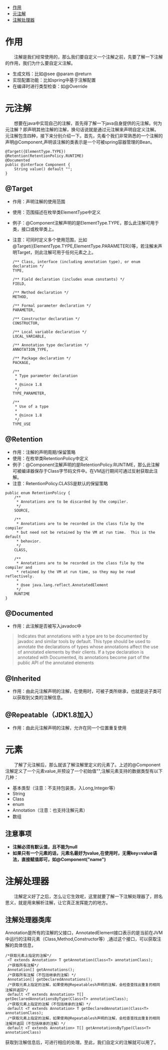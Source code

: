 - [作用](https://github.com/zzchong/java/blob/master/%E6%B3%A8%E8%A7%A3.md#%E4%BD%9C%E7%94%A8 "作用")
- [元注解](https://github.com/zzchong/java/blob/master/%E6%B3%A8%E8%A7%A3.md#%E5%85%83%E6%B3%A8%E8%A7%A3 "元注解")
- [注解处理器](https://github.com/zzchong/java/blob/master/%E6%B3%A8%E8%A7%A3.md#%E6%B3%A8%E8%A7%A3%E5%A4%84%E7%90%86%E5%99%A8%E7%B1%BB%E5%BA%93 "注解处理器")

# 作用
　　注解是我们经常使用的，那么我们要自定义一个注解之前，先要了解一下注解的作用，我们为什么要自定义注解。
- 生成文档：比如@see @param @return
- 实现配置功能：比如spring中基于注解配置
- 在编译时进行类型检查：如@Override 
# 元注解

　　想要在java中实现自己的注解，首先得了解一下java自身提供的元注解。何为元注解 ? 即声明其他注解的注解，换句话说就是通过元注解来声明自定义注解。元注解包含四种，接下来分别介绍一下。首先，先看个我们非常熟悉的一个注解的声明@Component,声明该注解的类表示是一个可被spring容器管理的Bean。
  
``` 
@Target({ElementType.TYPE})
@Retention(RetentionPolicy.RUNTIME)
@Documented
public @interface Component {
    String value() default "";
}

```

## @Target 
- 作用：声明注解的使用范围
- 使用：范围描述在枚举类ElementType中定义
- 例子：@Component注解声明的是ElementType.TYPE，那么此注解可用于类，接口或枚举类上。
- 注意：可同时定义多个使用范围，比如@Target({ElementType.TYPE,ElementType.PARAMETER})等，若注解未声明Target，则此注解可用于任何元素之上。
	
	```
    /** Class, interface (including annotation type), or enum declaration */
    TYPE,

    /** Field declaration (includes enum constants) */
    FIELD,

    /** Method declaration */
    METHOD,

    /** Formal parameter declaration */
    PARAMETER,

    /** Constructor declaration */
    CONSTRUCTOR,

    /** Local variable declaration */
    LOCAL_VARIABLE,

    /** Annotation type declaration */
    ANNOTATION_TYPE,

    /** Package declaration */
    PACKAGE,

    /**
     * Type parameter declaration
     *
     * @since 1.8
     */
    TYPE_PARAMETER,

    /**
     * Use of a type
     *
     * @since 1.8
     */
    TYPE_USE

	```
## @Retention
- 作用：注解的声明周期/保留策略
- 使用：在枚举类RetentionPolicy中定义
- 例子：@Component注解声明的是RetentionPolicy.RUNTIME，那么此注解可被编译器保存于Class字节码文件中。在VM运行期间可通过反射获取此注解。
- 注意：RetentionPolicy.CLASS是默认的保留策略
```
public enum RetentionPolicy {
    /**
     * Annotations are to be discarded by the compiler.
     */
    SOURCE,

    /**
     * Annotations are to be recorded in the class file by the compiler
     * but need not be retained by the VM at run time.  This is the default
     * behavior.
     */
    CLASS,

    /**
     * Annotations are to be recorded in the class file by the compiler and
     * retained by the VM at run time, so they may be read reflectively.
     *
     * @see java.lang.reflect.AnnotatedElement
     */
    RUNTIME
}
```
## @Documented
- 作用：此注解是否被写入javadoc中
>Indicates that annotations with a type are to be documented by javadoc
 and similar tools by default.  This type should be used to annotate the
 declarations of types whose annotations affect the use of annotated
 elements by their clients.  If a type declaration is annotated with
 Documented, its annotations become part of the public API
 of the annotated elements
## @Inherited
- 作用：由此元注解声明的注解，在使用时，可被子类所继承，也就是说子类可以获取到父类的注解信息。
## @Repeatable（JDK1.8加入）
- 作用：由此元注解声明的注解，允许在同一个位置重复使用
# 元素
　　了解了元注解后，那么就该了解注解里定义的元素了。上述的@Component注解定义了一个元素value,并预设了一个初始值"",注解元素支持的数据类型有以下几种：
- 基本类型（注意：不支持包装类，入Long,Integer等）
- String
- Class
- enum
- Annotation（注意：也支持注解元素）
- 数组
## 注意事项
- **注解必须有默认值，且不能为null**
- **如果只有一个元素的话，元素名最好为value,在使用时，无需key=value语法，直接赋值即可，如@Component("name")**

# 注解处理器
　　注解定义好了之后，怎么让它生效呢，这里就要了解一下注解处理器了，顾名思义，就是用来解析注解，让它真正发挥能力的地方。
  ## 注解处理器类库
  Annotation是所有的注解的父接口，AnnotatedElement接口表示的是当前在JVM中运行的注释元素（Class,Method,Constructor等）,通过这个接口，可以获取注解的具体信息，
  ```
  /*获取元素上指定的注解*/
   <T extends Annotation> T getAnnotation(Class<T> annotationClass);
   /*获取所有注解*/
   Annotation[] getAnnotations();
   /*获取所有注解（不包括继承的注解）*/
   Annotation[] getDeclaredAnnotations();
   /*获取元素上指定的注解，如果使用@Repeatablesh声明的注解，会检查查找出重复的相同注解并返回*/
   default <T extends Annotation> T[] getDeclaredAnnotationsByType(Class<T> annotationClass);
   /*获取元素上指定的注解（不包括继承的注解）*/
   default <T extends Annotation> T getDeclaredAnnotation(Class<T> annotationClass);
   /*获取元素上指定的注解，如果使用@Repeatablesh声明的注解，会检查查找出重复的相同注解并返回（不包括继承的注解）*/
   default <T extends Annotation> T[] getAnnotationsByType(Class<T> annotationClass)
  ```
获取到注解信息后，可进行相应的处理。至此，我们自定义的注解就可以用了。

